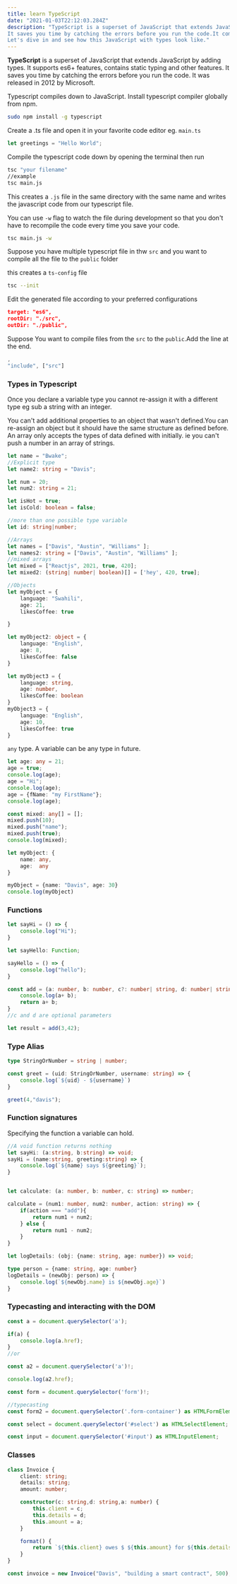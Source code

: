 ```yaml
---
title: learn TypeScript
date: "2021-01-03T22:12:03.284Z"
description: "TypeScript is a superset of JavaScript that extends JavaScript by adding types.
It saves you time by catching the errors before you run the code.It compiles down to JavaScript.
Let's dive in and see how this JavaScript with types look like."
---
```



**TypeScript** is a superset of JavaScript that extends JavaScript by adding types.
It supports es6+ features, contains static typing and other features.
It saves you time by catching the errors before you run the code.
It was released in 2012 by Microsoft.

Typescript compiles down to JavaScript.
Install typescript compiler globally from npm.

```bash
sudo npm install -g typescript
```

Create a .ts file and open it in your favorite code editor eg. ```main.ts```

```typescript
let greetings = "Hello World";
```

Compile the typescript code down by opening the terminal then run

```bash
tsc "your filename"
//example
tsc main.js
```

This creates a ```.js``` file in the same directory with the same name and writes the javascript code from our typescript file.

You can use ```-w``` flag to watch the file during development so that you don't have to recompile the code every time you save your code.

```bash
tsc main.js -w
```

Suppose you have multiple typescript file in thw ```src``` and you want to compile all the file to the ```public``` folder

this creates a ```ts-config``` file

```bash
tsc --init
```

Edit the generated file according to your preferred configurations

```json
target: "es6",
rootDir: "./src",
outDir: "./public",
```

Suppose You want to compile  files from the ```src``` to the ```public```.Add the line at the end.

```javascript
,
"include", ["src"]
```

### Types in Typescript

Once you declare a variable type you cannot re-assign it with a different type eg sub a string with an integer.

You can't add additional properties to an object that wasn't defined.You can re-assign an object but it should have the same structure as defined before.
An array only accepts the types of data defined with initially. ie you can't push a number in an array of strings.

```typescript
let name = "Bwake";
//Explicit type
let name2: string = "Davis";

let num = 20;
let num2: string = 21;

let isHot = true;
let isCold: boolean = false;

//more than one possible type variable
let id: string|number;

//Arrays
let names = ["Davis", "Austin", "Williams" ];
let names2: string = ["Davis", "Austin", "Williams" ];
//mixed arrays
let mixed = ["Reactjs", 2021, true, 420];
let mixed2: (string| number| boolean)[] = ['hey', 420, true];

//Objects
let myObject = {
    language: "Swahili",
    age: 21,
    likesCoffee: true

}

let myObject2: object = {
    language: "English",
    age: 8,
    likesCoffee: false
}

let myObject3 = {
    language: string,
    age: number,
    likesCoffee: boolean
}
myObject3 = {
    language: "English",
    age: 10,
    likesCoffee: true
}
```

```any``` type. A variable can be any type in future.

```typescript
let age: any = 21;
age = true;
console.log(age);
age = "Hi";
console.log(age);
age = {fName: "my FirstName"};
console.log(age);

const mixed: any[] = [];
mixed.push(10);
mixed.push("name");
mixed.push(true);
console.log(mixed);

let myObject: {
    name: any,
    age:  any
}

myObject = {name: "Davis", age: 30}
console.log(myObject)
```

### Functions

```typescript
let sayHi = () => {
    console.log("Hi");
}

let sayHello: Function;

sayHello = () => {
    console.log("hello");
}

const add = (a: number, b: number, c?: number| string, d: number| string = "10") => {
    console.log(a+ b);
    return a+ b;
}
//c and d are optional parameters

let result = add(3,42);
```

### Type Alias

```typescript
type StringOrNumber = string | number;

const greet = (uid: StringOrNumber, username: string) => {
    console.log(`${uid} - ${username}`)
}

greet(4,"davis");
```

### Function signatures

Specifying the function a variable can hold.

```typescript
//A void function returns nothing
let sayHi: (a:string, b:string) => void;
sayHi = (name:string, greeting:string) => {
    console.log(`${name} says ${greeting}`);
}


let calculate: (a: number, b: number, c: string) => number;

calculate = (num1: number, num2: number, action: string) => {
    if(action === "add"){
        return num1 + num2;
    } else {
        return num1 - num2;
    }
}

let logDetails: (obj: {name: string, age: number}) => void;

type person = {name: string, age: number}
logDetails = (newObj: person) => {
    console.log(`${newObj.name} is ${newObj.age}`)
}
```

### Typecasting and interacting with the DOM

```typescript
const a = document.querySelector('a');

if(a) {
    console.log(a.href);
}
//or

const a2 = document.querySelector('a')!;

console.log(a2.href);

const form = document.querySelector('form')!;

//typecasting
const form2 = document.querySelector('.form-container') as HTMLFormElement;

const select = document.querySelector('#select') as HTMLSelectElement;

const input = document.querySelector('#input') as HTMLInputElement;
```

### Classes

```typescript
class Invoice {
    client: string;
    details: string;
    amount: number;

    constructor(c: string,d: string,a: number) {
        this.client = c;
        this.details = d;
        this.amount = a;
    }

    format() {
        return `${this.client} owes $ ${this.amount} for ${this.details}`;
    }
}

const invoice = new Invoice("Davis", "building a smart contract", 500);
```
